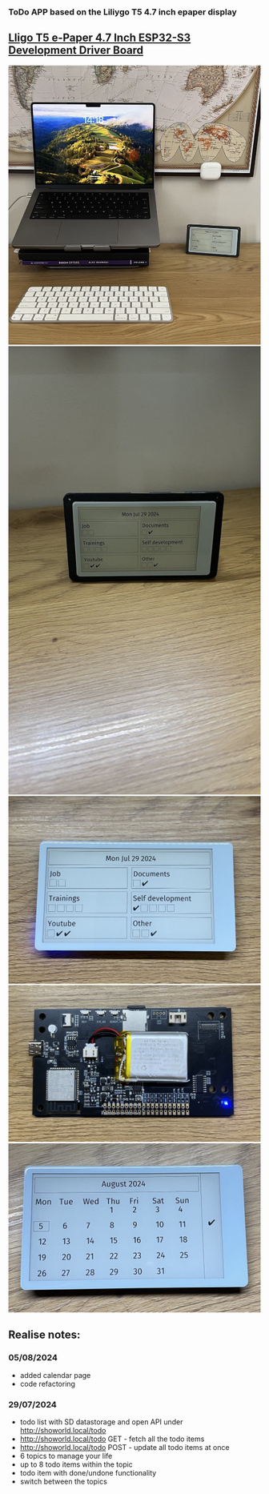 ### ToDo APP based on the Liliygo T5 4.7 inch epaper display
## [Lligo T5 e-Paper 4.7 Inch ESP32-S3 Development Driver Board](http://www.lilygo.cc/products/t5-4-7-inch-e-paper-v2-3)

![photo_2024-07-29_14-26-03.jpg](images/photo_2024-07-29_14-26-03.jpg)
![photo_2024-07-29_14-26-06.jpg](images/photo_2024-07-29_14-26-06.jpg)
![photo_2024-07-29_14-26-11.jpg](images/photo_2024-07-29_14-26-11.jpg)
![photo_2024-07-29_14-26-09.jpg](images/photo_2024-07-29_14-26-09.jpg)
![photo_2024-07-29_14-26-09.jpg](images/photo_2024-08-05_12-57-47.jpg)

## Realise notes:

### 05/08/2024
- added calendar page
- code refactoring

### 29/07/2024
- todo list with SD datastorage and open API under http://showorld.local/todo
- http://showorld.local/todo GET - fetch all the todo items
- http://showorld.local/todo POST - update all todo items at once
- 6 topics to manage your life
- up to 8 todo items within the topic
- todo item with done/undone functionality
- switch between the topics
